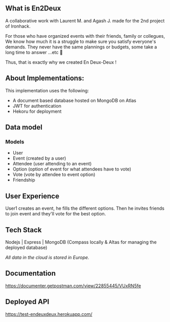 
## What is En2Deux

A collaborative work with Laurent M. and Agash J. made for the 2nd project of Ironhack. 

For those who have organized events with their friends, family or collegues,
We know how much it is a struggle to make sure you satisfy everyone's demands.
They never have the same plannings or budgets, some take a long time to answer ...etc 🤯

Thus, that is exactly why we created En Deux-Deux !



## About Implementations:

This implementation uses the following:
   - A document based database hosted on MongoDB on Atlas
   - JWT for authentication
   - Hekoru for deployment 



## Data model

### Models
- User
- Event (created by a user)
- Attendee (user attending to an event)
- Option (option of event for what attendees have to vote)
- Vote (vote by attendee to event option)
- Friendship



## User Experience
User1 creates an event, he fills the different options.
Then he invites friends to join event and they'll vote for the best option.



## Tech Stack

Nodejs | Express | MongoDB (Compass locally & Altas for managing the deployed database)

_All data in the cloud is stored in Europe._



## Documentation

https://documenter.getpostman.com/view/22855445/VUxRN5fe


## Deployed API

https://test-endeuxdeux.herokuapp.com/
